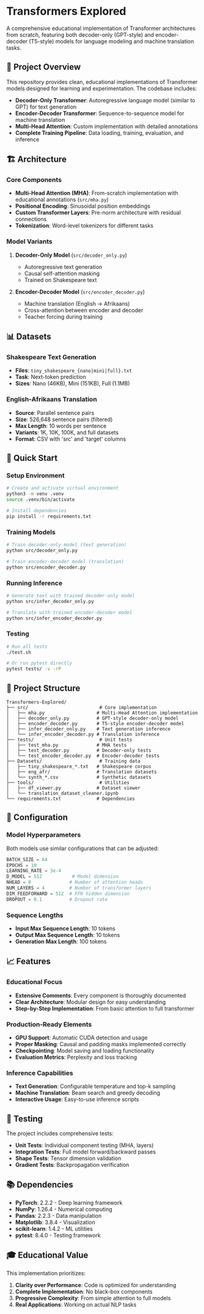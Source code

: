 # Transformers Explored

A comprehensive educational implementation of Transformer architectures from scratch, featuring both decoder-only (GPT-style) and encoder-decoder (T5-style) models for language modeling and machine translation tasks.

## 🎯 Project Overview

This repository provides clean, educational implementations of Transformer models designed for learning and experimentation. The codebase includes:

- **Decoder-Only Transformer**: Autoregressive language model (similar to GPT) for text generation
- **Encoder-Decoder Transformer**: Sequence-to-sequence model for machine translation
- **Multi-Head Attention**: Custom implementation with detailed annotations
- **Complete Training Pipeline**: Data loading, training, evaluation, and inference

## 🏗️ Architecture

### Core Components

- **Multi-Head Attention (MHA)**: From-scratch implementation with educational annotations (`src/mha.py`)
- **Positional Encoding**: Sinusoidal position embeddings
- **Custom Transformer Layers**: Pre-norm architecture with residual connections
- **Tokenization**: Word-level tokenizers for different tasks

### Model Variants

1. **Decoder-Only Model** (`src/decoder_only.py`)
   - Autoregressive text generation
   - Causal self-attention masking
   - Trained on Shakespeare text

2. **Encoder-Decoder Model** (`src/encoder_decoder.py`)
   - Machine translation (English → Afrikaans)
   - Cross-attention between encoder and decoder
   - Teacher forcing during training

## 📊 Datasets

### Shakespeare Text Generation
- **Files**: `tiny_shakespeare_{nano|mini|full}.txt`
- **Task**: Next-token prediction
- **Sizes**: Nano (46KB), Mini (151KB), Full (1.1MB)

### English-Afrikaans Translation
- **Source**: Parallel sentence pairs
- **Size**: 526,648 sentence pairs (filtered)
- **Max Length**: 10 words per sentence
- **Variants**: 1K, 10K, 100K, and full datasets
- **Format**: CSV with 'src' and 'target' columns

## 🚀 Quick Start

### Setup Environment

```bash
# Create and activate virtual environment
python3 -m venv .venv
source .venv/bin/activate

# Install dependencies
pip install -r requirements.txt
```

### Training Models

```bash
# Train decoder-only model (text generation)
python src/decoder_only.py

# Train encoder-decoder model (translation)
python src/encoder_decoder.py
```

### Running Inference

```bash
# Generate text with trained decoder-only model
python src/infer_decoder_only.py

# Translate with trained encoder-decoder model
python src/infer_encoder_decoder.py
```

### Testing

```bash
# Run all tests
./test.sh

# Or run pytest directly
pytest tests/ -v -rP
```

## 📁 Project Structure

```
Transformers-Explored/
├── src/                          # Core implementation
│   ├── mha.py                   # Multi-Head Attention implementation
│   ├── decoder_only.py          # GPT-style decoder-only model
│   ├── encoder_decoder.py       # T5-style encoder-decoder model
│   ├── infer_decoder_only.py    # Text generation inference
│   └── infer_encoder_decoder.py # Translation inference
├── tests/                        # Unit tests
│   ├── test_mha.py              # MHA tests
│   ├── test_decoder.py          # Decoder-only tests
│   └── test_encoder_decoder.py  # Encoder-decoder tests
├── Datasets/                     # Training data
│   ├── tiny_shakespeare_*.txt   # Shakespeare corpus
│   ├── eng_afr/                 # Translation datasets
│   └── synth_*.csv              # Synthetic datasets
├── tools/                        # Utilities
│   ├── df_viewer.py             # Dataset viewer
│   └── translation_dataset_cleaner.ipynb
└── requirements.txt             # Dependencies
```

## 🔧 Configuration

### Model Hyperparameters

Both models use similar configurations that can be adjusted:

```python
BATCH_SIZE = 64
EPOCHS = 10
LEARNING_RATE = 3e-4
D_MODEL = 512           # Model dimension
NHEAD = 8              # Number of attention heads
NUM_LAYERS = 4         # Number of transformer layers
DIM_FEEDFORWARD = 512  # FFN hidden dimension
DROPOUT = 0.1          # Dropout rate
```

### Sequence Lengths

- **Input Max Sequence Length**: 10 tokens
- **Output Max Sequence Length**: 10 tokens
- **Generation Max Length**: 100 tokens

## 📈 Features

### Educational Focus
- **Extensive Comments**: Every component is thoroughly documented
- **Clear Architecture**: Modular design for easy understanding
- **Step-by-Step Implementation**: From basic attention to full transformer

### Production-Ready Elements
- **GPU Support**: Automatic CUDA detection and usage
- **Proper Masking**: Causal and padding masks implemented correctly
- **Checkpointing**: Model saving and loading functionality
- **Evaluation Metrics**: Perplexity and loss tracking

### Inference Capabilities
- **Text Generation**: Configurable temperature and top-k sampling
- **Machine Translation**: Beam search and greedy decoding
- **Interactive Usage**: Easy-to-use inference scripts

## 🧪 Testing

The project includes comprehensive tests:

- **Unit Tests**: Individual component testing (MHA, layers)
- **Integration Tests**: Full model forward/backward passes
- **Shape Tests**: Tensor dimension validation
- **Gradient Tests**: Backpropagation verification

## 📚 Dependencies

- **PyTorch**: 2.2.2 - Deep learning framework
- **NumPy**: 1.26.4 - Numerical computing
- **Pandas**: 2.2.3 - Data manipulation
- **Matplotlib**: 3.8.4 - Visualization
- **scikit-learn**: 1.4.2 - ML utilities
- **pytest**: 8.4.0 - Testing framework

## 🎓 Educational Value

This implementation prioritizes:

1. **Clarity over Performance**: Code is optimized for understanding
2. **Complete Implementation**: No black-box components
3. **Progressive Complexity**: From simple attention to full models
4. **Real Applications**: Working on actual NLP tasks

